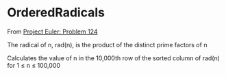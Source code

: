 # OrderedRadicals

From [Project Euler: Problem 124](https://projecteuler.net/problem=124)

The radical of n, rad(n), is the product of the distinct prime factors of n

Calculates the value of n in the 10,000th row of the sorted column of rad(n) for 1 ≤ n ≤ 100,000